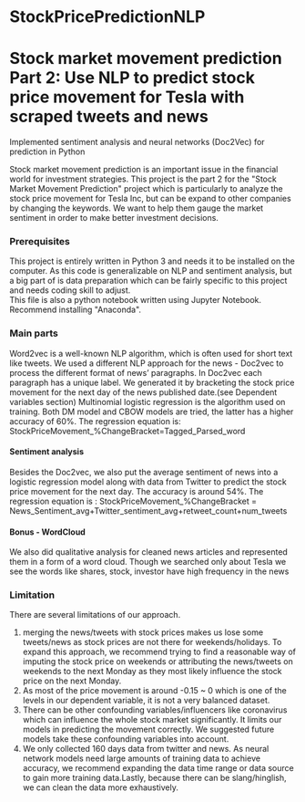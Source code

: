 # StockPricePredictionNLP

# Stock market movement prediction Part 2: Use NLP to predict stock price movement for Tesla with scraped tweets and news 
Implemented sentiment analysis and neural networks (Doc2Vec) for prediction in Python 

Stock market movement prediction is an important issue in the financial world for investment strategies. This project is the part 2 for the "Stock Market Movement Prediction" project which is particularly to analyze the stock price movement for Tesla Inc, but can be expand to other companies by changing the keywords. We want to help them gauge the market sentiment in order to make better investment decisions.

### Prerequisites

This project  is entirely written in Python 3 and needs it to be installed on the computer. 
As this code is generalizable on NLP and sentiment analysis, but a big part of is data preparation which can be fairly specific to this project and needs coding skill to adjust.  
This file is also a python notebook written using Jupyter Notebook. Recommend installing "Anaconda".

### Main parts 
Word2vec is a well-known NLP algorithm, which is often used for short text like tweets. We used a different NLP approach for the news - Doc2vec to process the different format of news’ paragraphs. 
In Doc2vec each paragraph has a unique label. We generated it by bracketing the stock price movement for the next day of the news published date.(see Dependent variables section) Multinomial logistic regression is the algorithm used on training. Both DM model  and CBOW models are tried, the latter has a higher accuracy of 60%. 
The regression equation is: StockPriceMovement_%ChangeBracket=Tagged_Parsed_word
#### Sentiment analysis 
Besides the Doc2vec, we also put the average sentiment of news into a logistic regression model along with data from Twitter to predict the stock price movement for the next day. The accuracy is around 54%. The regression equation is : StockPriceMovement_%ChangeBracket = News_Sentiment_avg+Twitter_sentiment_avg+retweet_count+num_tweets
#### Bonus - WordCloud
We also did qualitative analysis for cleaned news articles and represented them in a form of a word cloud. Though we searched only about Tesla we see the words like shares, stock, investor have high frequency in the news

### Limitation 
There are several limitations of our approach.
1. merging the news/tweets with stock prices makes us lose some tweets/news as stock prices are not there for weekends/holidays. To expand this approach, we recommend trying to find a reasonable way of imputing the stock price on weekends or attributing the news/tweets on weekends to the next Monday as they most likely influence the stock price on the next Monday. 
2. As most of the price movement is around -0.15 ~ 0 which is one of the levels in our dependent variable, it is not a very balanced dataset.
3. There can be other confounding variables/influencers like coronavirus which can influence the whole stock market significantly. It limits our models in predicting the movement correctly. We suggested future models take these confounding variables into account.
4. We only collected 160 days data from twitter and news. As neural network models need large amounts of training data to achieve accuracy, we recommend expanding the data time range or data source to gain more training data.Lastly, because there can be slang/hinglish, we can clean the data more exhaustively.

